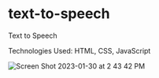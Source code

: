 # text-to-speech

Text to Speech

Technologies Used: HTML, CSS, JavaScript

![Screen Shot 2023-01-30 at 2 43 42 PM](https://user-images.githubusercontent.com/97071278/215579548-3ce66024-794b-480f-87d6-25ab166adc2f.png)
